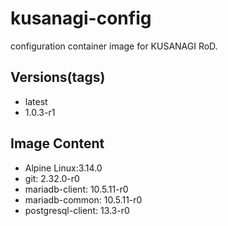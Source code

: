 # kusanagi-config

configuration container image for KUSANAGI RoD.

## Versions(tags)
- latest
- 1.0.3-r1

## Image Content
- Alpine Linux:3.14.0
- git: 2.32.0-r0
- mariadb-client: 10.5.11-r0
- mariadb-common: 10.5.11-r0
- postgresql-client: 13.3-r0

